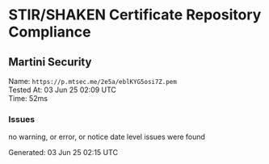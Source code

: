 # STIR/SHAKEN Certificate Repository Compliance

## Martini Security

Name: `https://p.mtsec.me/2e5a/eblKYG5osi7Z.pem`\
Tested At: 03 Jun 25 02:09 UTC\
Time: 52ms

### Issues

no warning, or error, or notice date level issues were found

Generated: 03 Jun 25 02:15 UTC